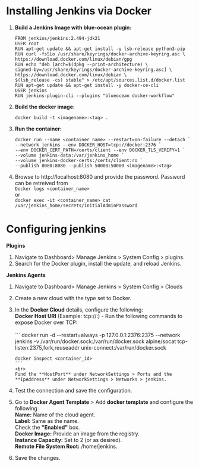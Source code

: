 
# Installing Jenkins via Docker

1. **Build a Jenkins Image with blue-ocean plugin:**
    ```
    FROM jenkins/jenkins:2.494-jdk21
    USER root
    RUN apt-get update && apt-get install -y lsb-release python3-pip
    RUN curl -fsSLo /usr/share/keyrings/docker-archive-keyring.asc \
    https://download.docker.com/linux/debian/gpg
    RUN echo "deb [arch=$(dpkg --print-architecture) \
    signed-by=/usr/share/keyrings/docker-archive-keyring.asc] \
    https://download.docker.com/linux/debian \
    $(lsb_release -cs) stable" > /etc/apt/sources.list.d/docker.list
    RUN apt-get update && apt-get install -y docker-ce-cli
    USER jenkins
    RUN jenkins-plugin-cli --plugins "blueocean docker-workflow"
    ```

2. **Build the docker image:**
    ```
    docker build -t <imagename>:<tag> .
    ```
3. **Run the container:**
    ```
    docker run --name <container_name> --restart=on-failure --detach `
    --network jenkins --env DOCKER_HOST=tcp://docker:2376 `
    --env DOCKER_CERT_PATH=/certs/client --env DOCKER_TLS_VERIFY=1 `
    --volume jenkins-data:/var/jenkins_home `
    --volume jenkins-docker-certs:/certs/client:ro `
    --publish 8080:8080 --publish 50000:50000 <imagename>:<tag>
    ```

4. Browse to http://localhost:8080 and provide the password.
   Password can be retreived from<br> ```Docker logs <container_name>``` <br>or<br>
   ```docker exec -it <container_name> cat /var/jenkins_home/secrets/initialAdminPassword```


# Configuring jenkins

**Plugins**
1. Navigate to Dashboard> Manage Jenkins > System Config > plugins.
2. Search for the Docker plugin, install the update, and reload Jenkins.

**Jenkins Agents**   

1. Navigate to Dashboard> Manage Jenkins > System Config > Clouds
2. Create a new cloud with the type set to Docker.
3. In the **Docker Cloud** details, configure the following:<br>
       **Docker Host URI** (Example: tcp://<ip>:<port>) - Run the following commands to expose Docker over TCP:<br><br>
       ``` docker run -d --restart=always -p 127.0.0.1:2376:2375 --network jenkins -v /var/run/docker.sock:/var/run/docker.sock alpine/socat tcp-listen:2375,fork,reuseaddr unix-connect:/var/run/docker.sock


       docker inspect <container_id>
       ``` 
       <br>
       Find the **HostPort** under NetworkSettings > Ports and the **IpAddress** under NetworkSettings > Networks > jenkins.
5. Test the connection and save the configuration.
6. Go to **Docker Agent Template** > Add **docker template** and configure the following<br>
       **Name:** Name of the cloud agent.<br>
       **Label:** Same as the name.<br>
        Check the **"Enabled"** box.<br>
       **Docker Image:** Provide an image from the registry.<br>
       **Instance Capacity:** Set to 2 (or as desired).<br>
       **Remote File System Root:** /home/jenkins.<br>
7. Save the changes.


       
   
